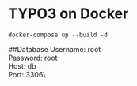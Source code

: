 # TYPO3 on Docker

    docker-compose up --build -d 



##Database
Username: root \
Password: root \
Host: db \
Port: 3306\
